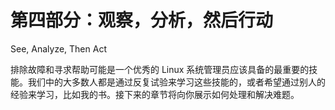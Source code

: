 # 第四部分：观察，分析，然后行动

<!-- ch 11~12 -->

See, Analyze, Then Act

排除故障和寻求帮助可能是一个优秀的 Linux 系统管理员应该具备的最重要的技能。我们中的大多数人都是通过反复试验来学习这些技能的，或者希望通过别人的经验来学习，比如我的书。接下来的章节将向你展示如何处理和解决难题。